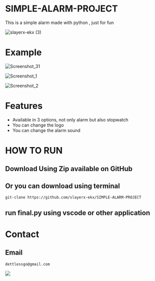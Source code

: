 # SIMPLE-ALARM-PROJECT

This is a simple alarm made with python , just for fun

![slayerx-ekx (3)](https://github.com/slayerx-ekx/SIMPLE-ALARM-PROJECT/assets/155826497/14a751b3-6fab-4fa8-ac3c-6280bfc397ee)


# Example


![Screenshot_31](https://github.com/slayerx-ekx/SIMPLE-ALARM-PROJECT/assets/155826497/04d9f27b-fca1-4351-ba4c-d3807068bd8d)

![Screenshot_1](https://github.com/slayerx-ekx/SIMPLE-ALARM-PROJECT/assets/155826497/512f08f4-e574-4f25-983a-71b8a78c9b68)

![Screenshot_2](https://github.com/slayerx-ekx/SIMPLE-ALARM-PROJECT/assets/155826497/fb1395d1-d142-4e0a-b925-704b25ca0a05)

# Features
- Available in 3 options, not only alarm but also stopwatch
- You can change the logo
- You can change the alarm sound


# HOW TO RUN
## Download Using Zip  available on GitHub

## Or you can download using terminal

    git-clone https://github.com/slayerx-ekx/SIMPLE-ALARM-PROJECT


## run final.py using vscode or other application

# Contact

## Email
    dettlessgo@gmail.com

![](https://komarev.com/ghpvc/?username=slayerx-ekx)
